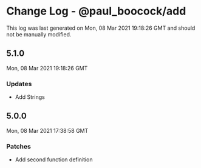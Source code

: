 # Change Log - @paul_boocock/add

This log was last generated on Mon, 08 Mar 2021 19:18:26 GMT and should not be manually modified.

## 5.1.0
Mon, 08 Mar 2021 19:18:26 GMT

### Updates

- Add Strings

## 5.0.0
Mon, 08 Mar 2021 17:38:58 GMT

### Patches

- Add second function definition

